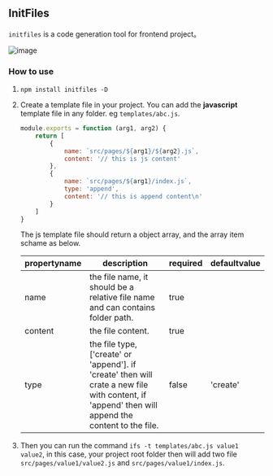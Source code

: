 ## InitFiles

```initfiles``` is a code generation tool for frontend project。

![image](https://github.com/triday/initfiles/blob/master/images/demo_react.gif?raw=true)

### How to use

1. ```npm install initfiles -D``` 
2. Create a template file in your project. You can add the **javascript** template file in any folder. eg ```templates/abc.js```.

    ```javascript
    module.exports = function (arg1, arg2) {
        return [
            {
                name: `src/pages/${arg1}/${arg2}.js`,
                content: '// this is js content'
            },
            {
                name: `src/pages/${arg1}/index.js`,
                type: 'append',
                content: '// this is append content\n'
            }
        ]
    }
    ```

    The js template file should return a object array, and the array item schame as below.
    
    | propertyname | description | required | defaultvalue |
    | ------ | ------ | ------ | ------ |
    |name|the file name, it should be a relative file name and can contains folder path.|true| |
    |content|the file content.|true| |
    |type|the file type, ['create' or 'append']. if 'create' then will crate a new file with content, if 'append' then will append the content to the file. |false|'create'|

3. Then you can run the command  ```ifs -t templates/abc.js value1 value2```, in this case, your project root folder then will add two file ```src/pages/value1/value2.js``` and ```src/pages/value1/index.js```. 


